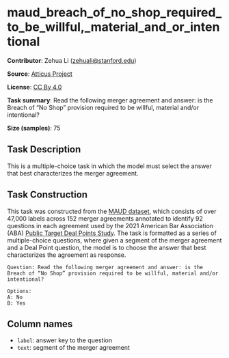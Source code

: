 # maud_breach_of_no_shop_required_to_be_willful,_material_and_or_intentional 
 **Contributor**: Zehua Li (zehuali@stanford.edu)
 
 **Source**: [Atticus Project](https://www.atticusprojectai.org/maud)
 
 **License**: [CC By 4.0](https://creativecommons.org/licenses/by/4.0/)
 
 **Task summary**: Read the following merger agreement and answer: is the Breach of “No Shop” provision required to be willful, material and/or intentional?
 
 **Size (samples)**: 75
 
 ## Task Description
 
 This is a multiple-choice task in which the model must select the answer that best characterizes the merger agreement.
 
 ## Task Construction
 
 This task was constructed from the [MAUD dataset](https://www.atticusprojectai.org/maud), which consists of over 47,000 labels across 152 merger agreements annotated to identify 92 questions in each agreement used by the 2021 American Bar Association (ABA) [Public Target Deal Points Study](https://www.americanbar.org/groups/business_law/committees/ma/deal_points/). The task is formatted as a series of multiple-choice questions, where given a segment of the merger agreement and a Deal Point question, the model is to choose the answer that best characterizes the agreement as response.
 
 ```text
 Question: Read the following merger agreement and answer: is the Breach of “No Shop” provision required to be willful, material and/or intentional?
 ```
 
 ```text
 Options:
 A: No
 B: Yes
 ```
 
 ## Column names
 
 - `label`: answer key to the question
 - `text`: segment of the merger agreement
